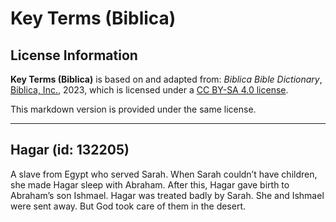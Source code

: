 # Key Terms (Biblica)

## License Information

**Key Terms (Biblica)** is based on and adapted from: _Biblica Bible Dictionary_, [Biblica, Inc.](https://www.biblica.com/), 2023, which is licensed under a [CC BY-SA 4.0 license](https://creativecommons.org/licenses/by-sa/4.0/legalcode.en).

This markdown version is provided under the same license.



--------------------------------

## Hagar (id: 132205)

A slave from Egypt who served Sarah. When Sarah couldn’t have children, she made Hagar sleep with Abraham. After this, Hagar gave birth to Abraham’s son Ishmael. Hagar was treated badly by Sarah. She and Ishmael were sent away. But God took care of them in the desert.


